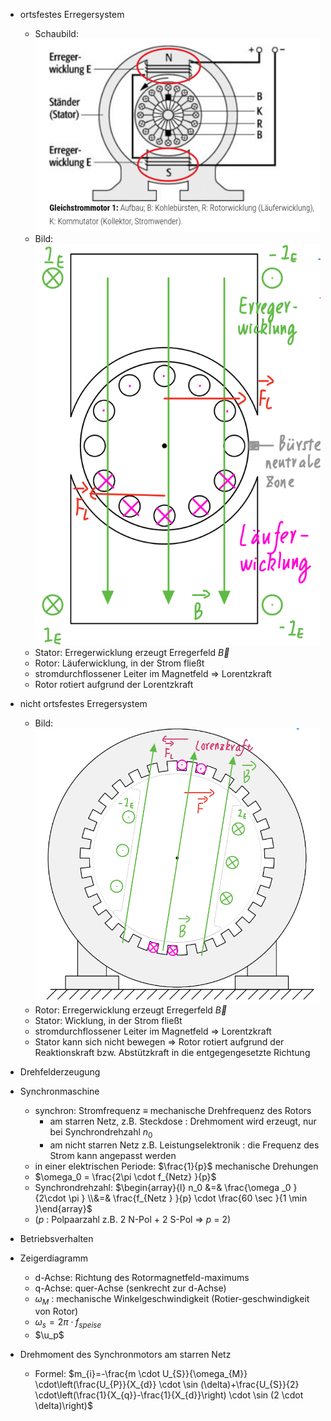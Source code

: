- ortsfestes Erregersystem 
	- Schaubild: ![|475](https://github.com/ICH-BIN-HXM/images_Aktorsysteme/blob/main/Snipaste_2023-10-20_15-05-31.png?raw=) 
	- Bild: ![|250](https://github.com/ICH-BIN-HXM/images_Aktorsysteme/blob/main/Snipaste_2023-10-20_15-38-20.png?raw=) 
	- Stator: Erregerwicklung erzeugt Erregerfeld $\vec{B}$ 
	- Rotor: Läuferwicklung, in der Strom fließt 
	- stromdurchflossener Leiter im Magnetfeld $\Rightarrow$ Lorentzkraft 
	- Rotor rotiert aufgrund der Lorentzkraft 
- nicht ortsfestes Erregersystem 
	- Bild:  ![|325](https://github.com/ICH-BIN-HXM/images_Aktorsysteme/blob/main/Snipaste_2023-10-20_15-40-17.png?raw=) 
	- Rotor: Erregerwicklung erzeugt Erregerfeld $\vec{B}$ 
	- Stator: Wicklung, in der Strom fließt 
	- stromdurchflossener Leiter im Magnetfeld $\Rightarrow$ Lorentzkraft 
	- Stator kann sich nicht bewegen $\Rightarrow$ Rotor rotiert aufgrund der Reaktionskraft bzw. Abstützkraft in die entgegengesetzte Richtung 

- Drehfelderzeugung 

- Synchronmaschine 
	- synchron: Stromfrequenz $\equiv$ mechanische Drehfrequenz des Rotors 
		- am starren Netz, z.B. Steckdose : Drehmoment wird erzeugt, nur bei Synchrondrehzahl $n_0$ 
		- am nicht starren Netz z.B. Leistungselektronik : die Frequenz des Strom kann angepasst werden 
	- in einer elektrischen Periode: $\frac{1}{p}$ mechanische Drehungen 
	- $\omega_0 = \frac{2\pi \cdot f_{Netz} }{p}$ 
	- Synchrondrehzahl: $\begin{array}{l}  n_0 &=& \frac{\omega _0 }{2\cdot \pi }  \\&=& \frac{f_{Netz } }{p} \cdot \frac{60 \sec }{1 \min }\end{array}$ 
	- ($p$ : Polpaarzahl z.B. 2 N-Pol + 2 S-Pol $\Rightarrow$ $p$ = 2) 

- Betriebsverhalten 
- Zeigerdiagramm 
	- d-Achse: Richtung des Rotormagnetfeld-maximums 
	- q-Achse: quer-Achse (senkrecht zur d-Achse) 
	- $\omega_M$ : mechanische Winkelgeschwindigkeit (Rotier-geschwindigkeit von Rotor) 
	- $\omega_s = 2 \pi \cdot f_{speise}$ 
	- $\u_p$ 
- Drehmoment des Synchronmotors am starren Netz 
	- Formel: $m_{i}=-\frac{m \cdot U_{S}}{\omega_{M}} \cdot\left(\frac{U_{P}}{X_{d}} \cdot \sin (\delta)+\frac{U_{S}}{2} \cdot\left(\frac{1}{X_{q}}-\frac{1}{X_{d}}\right) \cdot \sin (2 \cdot \delta)\right)$ 